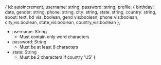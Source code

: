 {
    id: autoincrement,
    username: string,
    password: string,
    profile: {
        birthday: date,
        gender: string,
        phone: string,
        city: string,
        state: string,
        country: string,
        about: text,
        bd_vis: boolean,
        gend_vis:boolean,
        phone_vis:boolean,
        city_vis:boolean,
        state_vis:boolean,
        country_vis:boolean
  },
  * username: String
      * Must contain only word characters
  * password: String
      * Must be at least 8 characters
  * state: String
      * Must be 2 characters if country 'US'
}
